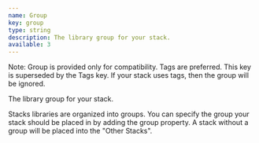 ```yaml
---
name: Group
key: group
type: string
description: The library group for your stack.
available: 3
---
```


Note:  Group is provided only for compatibility.  Tags are preferred.  This key is superseded by the Tags key.  If your stack uses tags, then the group will be ignored.

The library group for your stack.  

Stacks libraries are organized into groups. You can specify the group your stack should be placed in by adding the group property. A stack without a group will be placed into the "Other Stacks".